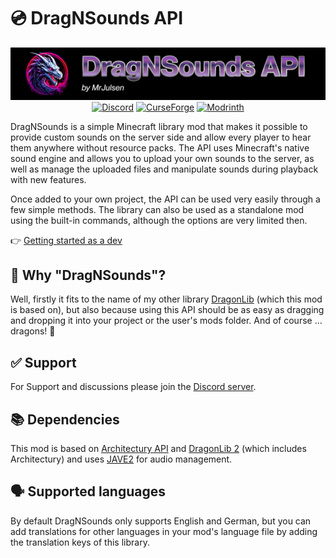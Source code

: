 # 💿 DragNSounds API

<p align="center">
  <a href="https://misterjulsen.github.io/DragNSounds-API/"><img src="https://raw.githubusercontent.com/MisterJulsen/DragNSounds-API/Documentation/assets/logo.png" alt="Logo"></a>
  <a></a>
  <a href="https://discord.gg/AeSbNgvc7f"><img src="https://i.imgur.com/YnDoeHs.png" alt="Discord"></a>
  <a href="https://modrinth.com/mod/dragnsounds-api"><img src="https://i.imgur.com/uLIB4gb.png" alt="CurseForge"></a>
  <a href="https://www.curseforge.com/minecraft/mc-mods/dragnsounds-api"><img src="https://i.imgur.com/XZYlGVF.png" alt="Modrinth"></a>
</p>

DragNSounds is a simple Minecraft library mod that makes it possible to provide custom sounds on the server side and allow every player to hear them anywhere without resource packs. The API uses Minecraft's native sound engine and allows you to upload your own sounds to the server, as well as manage the uploaded files and manipulate sounds during playback with new features.

Once added to your own project, the API can be used very easily through a few simple methods. The library can also be used as a standalone mod using the built-in commands, although the options are very limited then.

👉 [Getting started as a dev](https://misterjulsen.github.io/DragNSounds-API/)

## 🐲 Why "DragNSounds"?
Well, firstly it fits to the name of my other library [DragonLib](https://github.com/MisterJulsen/MC-DragonLib2) (which this mod is based on), but also because using this API should be as easy as dragging and dropping it into your project or the user's mods folder. And of course ... dragons! 🐉

## ✅ Support
For Support and discussions please join the [Discord server](https://discord.gg/AeSbNgvc7f).

## 📚 Dependencies
This mod is based on [Architectury API](https://docs.architectury.dev/) and [DragonLib 2](https://github.com/MisterJulsen/MC-DragonLib2) (which includes Architectury) and uses [JAVE2](https://github.com/a-schild/jave2) for audio management.

## 🗣️ Supported languages
By default DragNSounds only supports English and German, but you can add translations for other languages in your mod's language file by adding the translation keys of this library.

